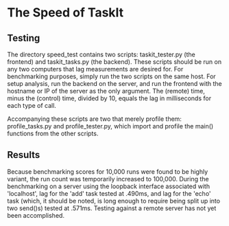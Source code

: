 The Speed of TaskIt
===================

Testing
-------

The directory speed_test contains two scripts: taskit_tester.py (the frontend) 
and taskit_tasks.py (the backend). These scripts should be run on any two 
computers that lag measurements are desired for. For benchmarking purposes, 
simply run the two scripts on the same host. For setup analysis, run the 
backend on the server, and run the frontend with the hostname or IP of the 
server as the only argument. The (remote) time, minus the (control) time, 
divided by 10, equals the lag in milliseconds for each type of call. 

Accompanying these scripts are two that merely profile them: profile_tasks.py 
and profile_tester.py, which import and profile the main() functions from the 
other scripts.

Results
-------

Because benchmarking scores for 10,000 runs were found to be highly variant, 
the run count was temporarily increased to 100,000. During the benchmarking on 
a server using the loopback interface associated with 'localhost', lag for the 
'add' task tested at .490ms, and lag for the 'echo' task (which, it should be 
noted, is long enough to require being split up into two send()s) tested at 
.571ms. Testing against a remote server has not yet been accomplished. 

